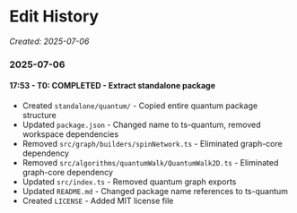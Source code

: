 # Edit History
*Created: 2025-07-06*

### 2025-07-06

#### 17:53 - T0: COMPLETED - Extract standalone package
- Created `standalone/quantum/` - Copied entire quantum package structure
- Updated `package.json` - Changed name to ts-quantum, removed workspace dependencies
- Removed `src/graph/builders/spinNetwork.ts` - Eliminated graph-core dependency
- Removed `src/algorithms/quantumWalk/QuantumWalk2D.ts` - Eliminated graph-core dependency
- Updated `src/index.ts` - Removed quantum graph exports
- Updated `README.md` - Changed package name references to ts-quantum
- Created `LICENSE` - Added MIT license file
